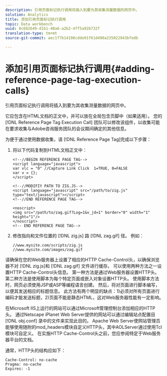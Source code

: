 ```yaml
---
description: 引用页面标记执行调用将插入到要为其收集测量数据的网页中。
solution: Analytics
title: 添加引用页面标记执行调用
topic: Data workbench
uuid: 8c682649-d1b1-40a6-a2b2-4ff5a92b732f
translation-type: tm+mt
source-git-commit: aec1f7b14198cdde91f61d490a235022943bfedb

---
```



# 添加引用页面标记执行调用{#adding-reference-page-tag-execution-calls}

引用页面标记执行调用将插入到要为其收集测量数据的网页中。

它应包含在HTML文档的正文中，并可以放在全局包含页脚中（如果适用）。 您的 [!DNL Reference Page Tag Execution Call] 团队可以修改该组件，以收集可能在要求收集与Adobe咨询服务团队的会议期间确定的其他信息。

为便于通过使用数据收集，请 [!DNL Reference Page Tag]完成以下步骤：

1. 将以下代码复制到HTML文档正文中：

   ```
   <!--//BEGIN REFERENCE PAGE TAG--> 
   <script language="javascript"> 
   var vlc = "0" //Capture Link Click  1=TRUE, 0=FALSE 
   var v = {}; 
   </script> 
   
   <!--//MODIFIY PATH TO ZIG.JS--> 
   <script language="javascript" src="/path/to/zig.js" type="text/javascript"></script> 
   <!--//END REFERENCE PAGE TAG--> 
   
   <noscript> 
   <img src="/path/to/zag.gif?Log=1&v_jd=1" border="0" width="1" height="1"/> 
   </noscript> 
   <!-- END REFERENCE PAGE TAG-->
   ```

1. 修改指向和文件位置的 [!DNL zig.js] 路 [!DNL zag.gif] 径。 例如：

   ```
   //www.mysite.com/scripts/zig.js 
   //www.mysite.com/images/zag.gif 
   ```

请确保在您的Web服务器上设置了相应的HTTP Cache-Control头，以确保浏览器不对 [!DNL zig.js]和 [!DNL zag.gif] 文件进行缓存。 可以使用两种方法之一设置HTTP Cache-Control头信息。 第一种方法是通过Web服务器设置HTTP头。 第二种方法是使用脚本为每个特定页面或嵌入对象设置HTTP头。 使用脚本方法时，网页必须使用JSP或ASP等编程语言创建。 然后，将对页面进行脚本编写，以便其发送相应的标题信息。 此方法有两个明显的缺点：1)必须对所有页面进行编码才能发送标题，2)页面不能是静态HTML，这对Web服务器性能有一定影响。

在Microsoft IIS上运行的网站可以通过Microsoft管理控制台添加相应的HTTP头。 通过Netscape iPlanet Web Server提供的网站可以通过编辑站点配置目 [!DNL obj.conf] 录中的文件来实现此目的。 Apache Web Server使网站管理员能够使用随附的mod_headers模块自定义HTTP头，其中AOLServer通过使用Tcl模块可自定义。 在实施HTTP Cache-Control头之前，您应参阅特定于Web服务器平台的文档。

通常，HTTP头的结构应如下：

```
Cache-Control: no-cache 
Pragma: no-cache 
Expires: -1
```

